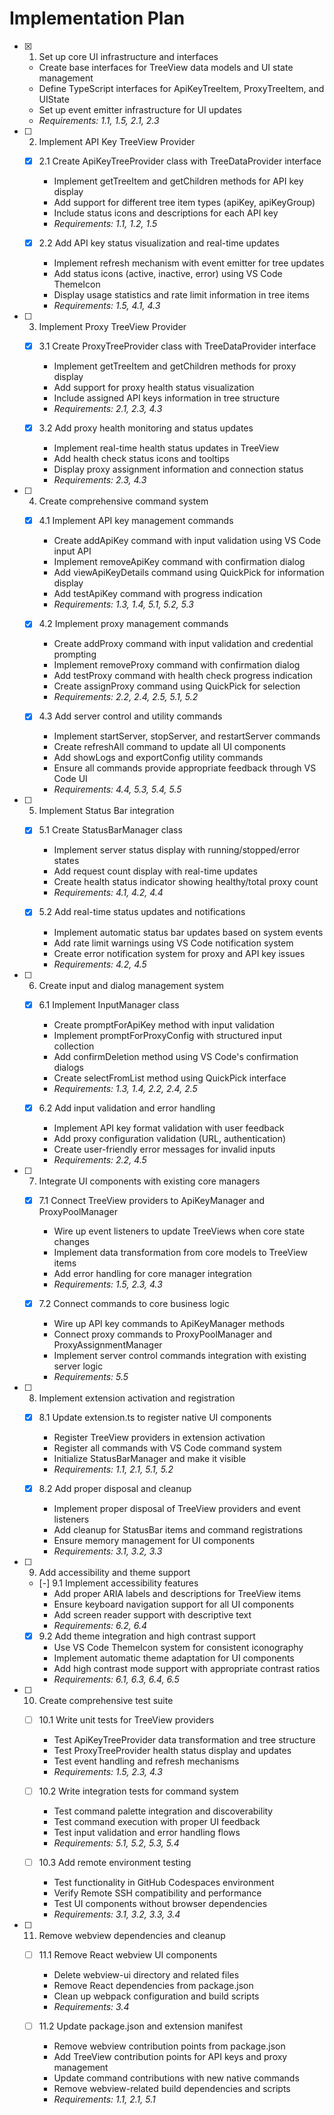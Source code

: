 # Implementation Plan

- [x] 1. Set up core UI infrastructure and interfaces
  - Create base interfaces for TreeView data models and UI state management
  - Define TypeScript interfaces for ApiKeyTreeItem, ProxyTreeItem, and UIState
  - Set up event emitter infrastructure for UI updates
  - _Requirements: 1.1, 1.5, 2.1, 2.3_

- [ ] 2. Implement API Key TreeView Provider
  - [x] 2.1 Create ApiKeyTreeProvider class with TreeDataProvider interface
    - Implement getTreeItem and getChildren methods for API key display
    - Add support for different tree item types (apiKey, apiKeyGroup)
    - Include status icons and descriptions for each API key
    - _Requirements: 1.1, 1.2, 1.5_

  - [x] 2.2 Add API key status visualization and real-time updates
    - Implement refresh mechanism with event emitter for tree updates
    - Add status icons (active, inactive, error) using VS Code ThemeIcon
    - Display usage statistics and rate limit information in tree items
    - _Requirements: 1.5, 4.1, 4.3_

- [ ] 3. Implement Proxy TreeView Provider
  - [x] 3.1 Create ProxyTreeProvider class with TreeDataProvider interface
    - Implement getTreeItem and getChildren methods for proxy display
    - Add support for proxy health status visualization
    - Include assigned API keys information in tree structure
    - _Requirements: 2.1, 2.3, 4.3_

  - [x] 3.2 Add proxy health monitoring and status updates
    - Implement real-time health status updates in TreeView
    - Add health check status icons and tooltips
    - Display proxy assignment information and connection status
    - _Requirements: 2.3, 4.3_

- [ ] 4. Create comprehensive command system
  - [x] 4.1 Implement API key management commands
    - Create addApiKey command with input validation using VS Code input API
    - Implement removeApiKey command with confirmation dialog
    - Add viewApiKeyDetails command using QuickPick for information display
    - Add testApiKey command with progress indication
    - _Requirements: 1.3, 1.4, 5.1, 5.2, 5.3_

  - [x] 4.2 Implement proxy management commands
    - Create addProxy command with input validation and credential prompting
    - Implement removeProxy command with confirmation dialog
    - Add testProxy command with health check progress indication
    - Create assignProxy command using QuickPick for selection
    - _Requirements: 2.2, 2.4, 2.5, 5.1, 5.2_

  - [x] 4.3 Add server control and utility commands
    - Implement startServer, stopServer, and restartServer commands
    - Create refreshAll command to update all UI components
    - Add showLogs and exportConfig utility commands
    - Ensure all commands provide appropriate feedback through VS Code UI
    - _Requirements: 4.4, 5.3, 5.4, 5.5_

- [ ] 5. Implement Status Bar integration
  - [x] 5.1 Create StatusBarManager class
    - Implement server status display with running/stopped/error states
    - Add request count display with real-time updates
    - Create health status indicator showing healthy/total proxy count
    - _Requirements: 4.1, 4.2, 4.4_

  - [x] 5.2 Add real-time status updates and notifications
    - Implement automatic status bar updates based on system events
    - Add rate limit warnings using VS Code notification system
    - Create error notification system for proxy and API key issues
    - _Requirements: 4.2, 4.5_

- [ ] 6. Create input and dialog management system
  - [x] 6.1 Implement InputManager class
    - Create promptForApiKey method with input validation
    - Implement promptForProxyConfig with structured input collection
    - Add confirmDeletion method using VS Code's confirmation dialogs
    - Create selectFromList method using QuickPick interface
    - _Requirements: 1.3, 1.4, 2.2, 2.4, 2.5_

  - [x] 6.2 Add input validation and error handling
    - Implement API key format validation with user feedback
    - Add proxy configuration validation (URL, authentication)
    - Create user-friendly error messages for invalid inputs
    - _Requirements: 2.2, 4.5_

- [ ] 7. Integrate UI components with existing core managers
  - [x] 7.1 Connect TreeView providers to ApiKeyManager and ProxyPoolManager
    - Wire up event listeners to update TreeViews when core state changes
    - Implement data transformation from core models to TreeView items
    - Add error handling for core manager integration
    - _Requirements: 1.5, 2.3, 4.3_

  - [x] 7.2 Connect commands to core business logic
    - Wire up API key commands to ApiKeyManager methods
    - Connect proxy commands to ProxyPoolManager and ProxyAssignmentManager
    - Implement server control commands integration with existing server logic
    - _Requirements: 5.5_

- [ ] 8. Implement extension activation and registration
  - [x] 8.1 Update extension.ts to register native UI components
    - Register TreeView providers in extension activation
    - Register all commands with VS Code command system
    - Initialize StatusBarManager and make it visible
    - _Requirements: 1.1, 2.1, 5.1, 5.2_

  - [x] 8.2 Add proper disposal and cleanup
    - Implement proper disposal of TreeView providers and event listeners
    - Add cleanup for StatusBar items and command registrations
    - Ensure memory management for UI components
    - _Requirements: 3.1, 3.2, 3.3_

- [ ] 9. Add accessibility and theme support
  - [-] 9.1 Implement accessibility features
    - Add proper ARIA labels and descriptions for TreeView items
    - Ensure keyboard navigation support for all UI components
    - Add screen reader support with descriptive text
    - _Requirements: 6.2, 6.4_

  - [x] 9.2 Add theme integration and high contrast support
    - Use VS Code ThemeIcon system for consistent iconography
    - Implement automatic theme adaptation for UI components
    - Add high contrast mode support with appropriate contrast ratios
    - _Requirements: 6.1, 6.3, 6.4, 6.5_

- [ ] 10. Create comprehensive test suite
  - [ ] 10.1 Write unit tests for TreeView providers
    - Test ApiKeyTreeProvider data transformation and tree structure
    - Test ProxyTreeProvider health status display and updates
    - Test event handling and refresh mechanisms
    - _Requirements: 1.5, 2.3, 4.3_

  - [ ] 10.2 Write integration tests for command system
    - Test command palette integration and discoverability
    - Test command execution with proper UI feedback
    - Test input validation and error handling flows
    - _Requirements: 5.1, 5.2, 5.3, 5.4_

  - [ ] 10.3 Add remote environment testing
    - Test functionality in GitHub Codespaces environment
    - Verify Remote SSH compatibility and performance
    - Test UI components without browser dependencies
    - _Requirements: 3.1, 3.2, 3.3, 3.4_

- [ ] 11. Remove webview dependencies and cleanup
  - [ ] 11.1 Remove React webview UI components
    - Delete webview-ui directory and related files
    - Remove React dependencies from package.json
    - Clean up webpack configuration and build scripts
    - _Requirements: 3.4_

  - [ ] 11.2 Update package.json and extension manifest
    - Remove webview contribution points from package.json
    - Add TreeView contribution points for API keys and proxy management
    - Update command contributions with new native commands
    - Remove webview-related build dependencies and scripts
    - _Requirements: 1.1, 2.1, 5.1_